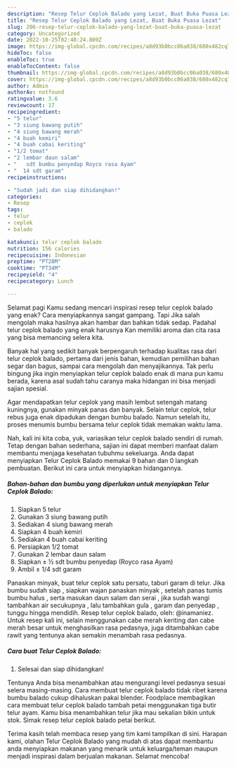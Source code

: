 ```yaml
---
description: "Resep Telur Ceplok Balado yang Lezat, Buat Buka Puasa Lezat"
title: "Resep Telur Ceplok Balado yang Lezat, Buat Buka Puasa Lezat"
slug: 206-resep-telur-ceplok-balado-yang-lezat-buat-buka-puasa-lezat
category: Uncategorized
date: 2022-10-25T02:40:24.809Z
image: https://img-global.cpcdn.com/recipes/a8d93b0bcc06a038/680x482cq70/telur-ceplok-balado-foto-resep-utama.jpg
hideToc: false
enableToc: true
enableTocContent: false
thumbnail: https://img-global.cpcdn.com/recipes/a8d93b0bcc06a038/680x482cq70/telur-ceplok-balado-foto-resep-utama.jpg
cover: https://img-global.cpcdn.com/recipes/a8d93b0bcc06a038/680x482cq70/telur-ceplok-balado-foto-resep-utama.jpg
author: Admin
authorAv: notfound
ratingvalue: 3.6
reviewcount: 17
recipeingredient:
- "5 telur"
- "3 siung bawang putih"
- "4 siung bawang merah"
- "4 buah kemiri"
- "4 buah cabai keriting"
- "1/2 tomat"
- "2 lembar daun salam"
- "   sdt bumbu penyedap Royco rasa Ayam"
- "  14 sdt garam"
recipeinstructions:

- "Sudah jadi dan siap dihidangkan!"
categories:
- Resep
tags:
- telur
- ceplok
- balado

katakunci: telur ceplok balado 
nutrition: 156 calories
recipecuisine: Indonesian
preptime: "PT28M"
cooktime: "PT34M"
recipeyield: "4"
recipecategory: Lunch

---
```



Selamat pagi Kamu sedang mencari inspirasi resep telur ceplok balado yang enak? Cara menyiapkannya sangat gampang. Tapi Jika salah mengolah maka hasilnya akan hambar dan bahkan tidak sedap. Padahal telur ceplok balado yang enak harusnya Kan memiliki aroma dan cita rasa yang bisa memancing selera kita.


Banyak hal yang sedikit banyak berpengaruh terhadap kualitas rasa dari telur ceplok balado, pertama dari jenis bahan, kemudian pemilihan bahan segar dan bagus, sampai cara mengolah dan menyajikannya. Tak perlu bingung jika ingin menyiapkan telur ceplok balado enak di mana pun kamu berada, karena asal sudah tahu caranya maka hidangan ini bisa menjadi sajian spesial.

Agar mendapatkan telur ceplok yang masih lembut setengah matang kuningnya, gunakan minyak panas dan banyak. Selain telur ceplok, telur rebus juga enak dipadukan dengan bumbu balado. Namun setelah itu, proses menumis bumbu bersama telur ceplok tidak memakan waktu lama.


Nah, kali ini kita coba, yuk, variasikan telur ceplok balado sendiri di rumah. Tetap dengan bahan sederhana, sajian ini dapat memberi manfaat dalam membantu menjaga kesehatan tubuhmu sekeluarga. Anda dapat menyiapkan Telur Ceplok Balado memakai 9 bahan dan 0 langkah pembuatan. Berikut ini cara untuk menyiapkan hidangannya.

<!--inarticleads1-->

##### Bahan-bahan dan bumbu yang diperlukan untuk menyiapkan Telur Ceplok Balado:

1. Siapkan 5 telur
1. Gunakan 3 siung bawang putih
1. Sediakan 4 siung bawang merah
1. Siapkan 4 buah kemiri
1. Sediakan 4 buah cabai keriting
1. Persiapkan 1/2 tomat
1. Gunakan 2 lembar daun salam
1. Siapkan  ± ½ sdt bumbu penyedap (Royco rasa Ayam)
1. Ambil  ± 1/4 sdt garam


Panaskan minyak, buat telur ceplok satu persatu, taburi garam di telur. Jika bumbu sudah siap , siapkan wajan panaskan minyak , setelah panas tumis bumbu halus , serta masukan daun salam dan serai , jika sudah wangi tambahkan air secukupnya , lalu tambahkan gula , garam dan penyedap , tunggu hingga mendidih. Resep telur ceplok balado, oleh: @inamaniez. Untuk resep kali ini, selain menggunakan cabe merah keriting dan cabe merah besar untuk menghasilkan rasa pedasnya, juga ditambahkan cabe rawit yang tentunya akan semakin menambah rasa pedasnya. 

<!--inarticleads2-->

##### Cara buat Telur Ceplok Balado:


1. Selesai dan siap dihidangkan!

Tentunya Anda bisa menambahkan atau mengurangi level pedasnya sesuai selera masing-masing. Cara membuat telur ceplok balado tidak ribet karena bumbu balado cukup dihaluskan pakai blender. Foodplace membagikan cara membuat telur ceplok balado tambah petai menggunakan tiga butir telur ayam. Kamu bisa menambahkan telur jika mau sekalian bikin untuk stok. Simak resep telur ceplok balado petai berikut. 

Terima kasih telah membaca resep yang tim kami tampilkan di sini. Harapan kami, olahan Telur Ceplok Balado yang mudah di atas dapat membantu anda menyiapkan makanan yang menarik untuk keluarga/teman maupun menjadi inspirasi dalam berjualan makanan. Selamat mencoba!

